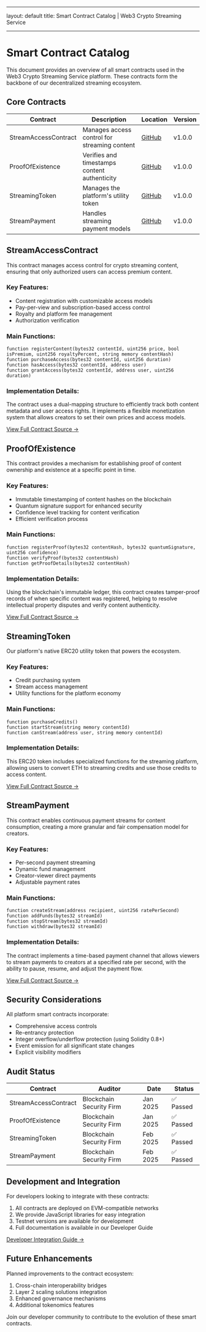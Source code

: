 - --
layout: default
title: Smart Contract Catalog | Web3 Crypto Streaming Service
- --

# Smart Contract Catalog

This document provides an overview of all smart contracts used in the Web3 Crypto Streaming Service platform. These contracts form the backbone of our decentralized streaming ecosystem.

## Core Contracts

| Contract | Description | Location | Version |
|----------|-------------|----------|---------|
| StreamAccessContract | Manages access control for streaming content | [GitHub](https://github.com/idl3o/contracts/blob/main/StreamAccessContract.sol) | v1.0.0 |
| ProofOfExistence | Verifies and timestamps content authenticity | [GitHub](https://github.com/idl3o/contracts/blob/main/ProofOfExistence.sol) | v1.0.0 |
| StreamingToken | Manages the platform's utility token | [GitHub](https://github.com/idl3o/contracts/blob/main/StreamingToken.sol) | v1.0.0 |
| StreamPayment | Handles streaming payment models | [GitHub](https://github.com/idl3o/contracts/blob/main/StreamPayment.sol) | v1.0.0 |

## StreamAccessContract

This contract manages access control for crypto streaming content, ensuring that only authorized users can access premium content.

### Key Features:
- Content registration with customizable access models
- Pay-per-view and subscription-based access control
- Royalty and platform fee management
- Authorization verification

### Main Functions:
```solidity
function registerContent(bytes32 contentId, uint256 price, bool isPremium, uint256 royaltyPercent, string memory contentHash)
function purchaseAccess(bytes32 contentId, uint256 duration)
function hasAccess(bytes32 contentId, address user)
function grantAccess(bytes32 contentId, address user, uint256 duration)
```

### Implementation Details:
The contract uses a dual-mapping structure to efficiently track both content metadata and user access rights. It implements a flexible monetization system that allows creators to set their own prices and access models.

[View Full Contract Source →](docs/contracts/stream-access.html)

## ProofOfExistence

This contract provides a mechanism for establishing proof of content ownership and existence at a specific point in time.

### Key Features:
- Immutable timestamping of content hashes on the blockchain
- Quantum signature support for enhanced security
- Confidence level tracking for content verification
- Efficient verification process

### Main Functions:
```solidity
function registerProof(bytes32 contentHash, bytes32 quantumSignature, uint256 confidence)
function verifyProof(bytes32 contentHash)
function getProofDetails(bytes32 contentHash)
```

### Implementation Details:
Using the blockchain's immutable ledger, this contract creates tamper-proof records of when specific content was registered, helping to resolve intellectual property disputes and verify content authenticity.

[View Full Contract Source →](docs/contracts/proof-of-existence.html)

## StreamingToken

Our platform's native ERC20 utility token that powers the ecosystem.

### Key Features:
- Credit purchasing system
- Stream access management
- Utility functions for the platform economy

### Main Functions:
```solidity
function purchaseCredits()
function startStream(string memory contentId)
function canStream(address user, string memory contentId)
```

### Implementation Details:
This ERC20 token includes specialized functions for the streaming platform, allowing users to convert ETH to streaming credits and use those credits to access content.

[View Full Contract Source →](docs/contracts/streaming-token.html)

## StreamPayment

This contract enables continuous payment streams for content consumption, creating a more granular and fair compensation model for creators.

### Key Features:
- Per-second payment streaming
- Dynamic fund management
- Creator-viewer direct payments
- Adjustable payment rates

### Main Functions:
```solidity
function createStream(address recipient, uint256 ratePerSecond)
function addFunds(bytes32 streamId)
function stopStream(bytes32 streamId)
function withdraw(bytes32 streamId)
```

### Implementation Details:
The contract implements a time-based payment channel that allows viewers to stream payments to creators at a specified rate per second, with the ability to pause, resume, and adjust the payment flow.

[View Full Contract Source →](docs/contracts/stream-payment.html)

## Security Considerations

All platform smart contracts incorporate:

- Comprehensive access controls
- Re-entrancy protection
- Integer overflow/underflow protection (using Solidity 0.8+)
- Event emission for all significant state changes
- Explicit visibility modifiers

## Audit Status

| Contract | Auditor | Date | Status |
|----------|---------|------|--------|
| StreamAccessContract | Blockchain Security Firm | Jan 2025 | ✅ Passed |
| ProofOfExistence | Blockchain Security Firm | Jan 2025 | ✅ Passed |
| StreamingToken | Blockchain Security Firm | Feb 2025 | ✅ Passed |
| StreamPayment | Blockchain Security Firm | Feb 2025 | ✅ Passed |

## Development and Integration

For developers looking to integrate with these contracts:

1. All contracts are deployed on EVM-compatible networks
2. We provide JavaScript libraries for easy integration
3. Testnet versions are available for development
4. Full documentation is available in our Developer Guide

[Developer Integration Guide →](docs/guides.developers.html)

## Future Enhancements

Planned improvements to the contract ecosystem:

1. Cross-chain interoperability bridges
2. Layer 2 scaling solutions integration
3. Enhanced governance mechanisms
4. Additional tokenomics features

Join our developer community to contribute to the evolution of these smart contracts.

